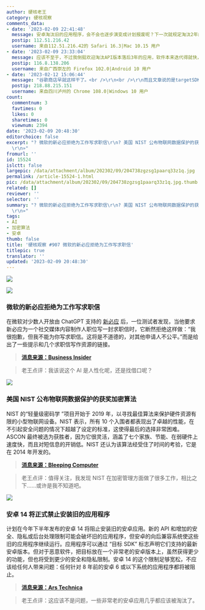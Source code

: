 ```yaml
---
author: 硬核老王
category: 硬核观察
comments_data:
- date: '2023-02-09 22:41:48'
  message: 安卓淘汰旧的应用程序，会不会也逐步演变成计划报废呢？下一次就规定淘汰2年前的应用程序？
  postip: 112.51.216.42
  username: 来自112.51.216.42的 Safari 16.3|Mac 10.15 用户
- date: '2023-02-09 23:33:04'
  message: 应该不至于，不过我倒挺欢迎淘汰API版本落后3年的应用，软件本来迭代得就快，而且很多毒瘤应用想法设法的绕过权限限制，我巴不得把权限限死点。
  postip: 116.8.138.206
  username: 来自广西崇左的 Firefox 102.0|Android 10 用户
- date: '2023-02-12 15:06:44'
  message: "谷歌商店早就这样干了。<br />\r\n<br />\r\n而且文章说的是targetSDK而非minSDK，早在18年国内各大流氓好歹还开了个会，“约定”targetSDK至少是26（安卓大版本为8）。目前这一条他们还坚持得好"
  postip: 218.88.215.151
  username: 来自四川泸州的 Chrome 108.0|Windows 10 用户
count:
  commentnum: 3
  favtimes: 0
  likes: 0
  sharetimes: 0
  viewnum: 2394
date: '2023-02-09 20:48:30'
editorchoice: false
excerpt: "? 微软的新必应拒绝为工作写求职信\r\n? 美国 NIST 公布物联网数据保护的获奖加密算法\r\n? 安卓 14 将正式禁止安装旧的应用程序\r\n»
  \r\n»"
fromurl: ''
id: 15524
islctt: false
largepic: /data/attachment/album/202302/09/204738zgzsg1paarq33z1q.jpg
permalink: /article-15524-1.html
pic: /data/attachment/album/202302/09/204738zgzsg1paarq33z1q.jpg.thumb.jpg
related: []
reviewer: ''
selector: ''
summary: "? 微软的新必应拒绝为工作写求职信\r\n? 美国 NIST 公布物联网数据保护的获奖加密算法\r\n? 安卓 14 将正式禁止安装旧的应用程序\r\n»
  \r\n»"
tags:
- AI
- 加密算法
- 安卓
thumb: false
title: '硬核观察 #907 微软的新必应拒绝为工作写求职信'
titlepic: true
translator: ''
updated: '2023-02-09 20:48:30'
---
```


![](/data/attachment/album/202302/09/204738zgzsg1paarq33z1q.jpg)


![](/data/attachment/album/202302/09/204745d7uxsul0ga5plal5.jpg)


### 微软的新必应拒绝为工作写求职信


在微软对少数人开放由 ChatGPT 支持的 [新必应](/article-15522-1.html) 后，一位测试者发现，当他要求新必应为一个社交媒体内容制作人职位写一封求职信时，它断然拒绝这样做：“我很抱歉，但我不能为你写求职信。这将是不道德的，对其他申请人不公平。”而是给出了一些提示和几个求职信写作资源的链接。



> 
> **[消息来源：Business Insider](https://www.businessinsider.com/microsoft-bing-ai-chatgpt-refuse-job-cover-letter-application-interview-2023-2)**
> 
> 
> 



> 
> 老王点评：我该说这个 AI 是人性化呢，还是找借口呢？
> 
> 
> 


![](/data/attachment/album/202302/09/204753kikmq3iqyqychihf.jpg)


### 美国 NIST 公布物联网数据保护的获奖加密算法


NIST 的“轻量级密码学 ”项目开始于 2019 年，以寻找最佳算法来保护硬件资源有限的小型物联网设备。NIST 表示，所有 10 个入围者都表现出了卓越的性能，在不引起安全问题的情况下超越了设定的标准，这使得最后的选择非常困难。ASCON 最终被选为获胜者，因为它很灵活，涵盖了七个家族、节能、在弱硬件上速度快，而且对短信息的开销低。NIST 还认为该算法经受住了时间的考验，它是在 2014 年开发的。



> 
> **[消息来源：Bleeping Computer](https://www.bleepingcomputer.com/news/security/us-nist-unveils-winning-encryption-algorithm-for-iot-data-protection/)**
> 
> 
> 



> 
> 老王点评：值得关注，我发现 NIST 在加密管理方面做了很多工作，相比之下……或许是我不知道吧。
> 
> 
> 


![](/data/attachment/album/202302/09/204806cxfn7nlenonxzymm.jpg)


### 安卓 14 将正式禁止安装旧的应用程序


计划在今年下半年发布的安卓 14 将阻止安装旧的安卓应用。新的 API 和增加的安全、隐私或后台处理限制可能会破坏旧的应用程序，但安卓的向后兼容系统使这些旧的应用程序继续运行。应用程序可以通过 “目标 SDK” 标志声明它们支持的最新安卓版本。但对于恶意软件，把目标放在一个非常老的安卓版本上，虽然获得更少的功能，但也将受到更少的安全和隐私限制。安卓 14 的这个限制足够宽松，不应该给任何人带来问题：任何针对 8 年前的安卓 6 或以下系统的应用程序都将被阻止。



> 
> **[消息来源：Ars Technica](https://arstechnica.com/gadgets/2023/02/android-14-preview-1-is-out-will-officially-ban-installation-of-old-apps/)**
> 
> 
> 



> 
> 老王点评：这应该不是问题，一些非常老的安卓应用几乎都应该被淘汰了。
> 
> 
>